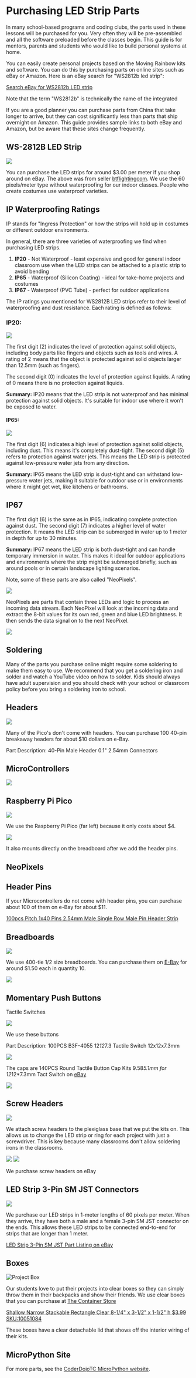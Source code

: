 # Purchasing LED Strip Parts

In many school-based programs and coding clubs, the parts used in these lessons will be purchased for you.  Very often they will be pre-assembled and all the software preloaded before the classes begin.  This guide is for mentors, parents and students who would like to build personal systems at home.

You can easily create personal projects based on the Moving Rainbow kits and software.  You can do this by purchasing parts on online sites such as eBay or Amazon.  Here is an eBay search for "WS2812b led strip":

[Search eBay for WS2812b LED strip](https://www.ebay.com/sch/i.html?_nkw=WS2812b+led+strip)

Note that the term "WS2812b" is technically the name of the integrated 

If you are a good planner you can purchase parts from China that take longer to arrive, but they can cost significantly less than parts that ship overnight on Amazon.  This guide provides sample links to both eBay and Amazon, but be aware that these sites change frequently.

## WS-2812B LED Strip

![](../img/3-dollars-per-meter.png)

You can purchase the LED strips for around $3.00 per meter if you shop around on eBay.  The above was from seller [btflightingcom](https://www.ebay.com/usr/btflightingcom?_trksid=p2047675.m3561.l2559).  We use the 60 pixels/meter type without waterproofing for our indoor classes.  People who create costumes use waterproof varieties.

## IP Waterproofing Ratings

IP stands for "Ingress Protection" or how the strips will hold up in costumes or different outdoor environments.

In general, there are three varieties of waterproofing we find when purchasing LED strips.

1. **IP20** - Not Waterproof - least expensive and good for general indoor classroom use when the LED strips can be attached to a plastic strip to avoid bending
2. **IP65** - Waterproof (Silicon Coating) - ideal for take-home projects and costumes
3. **IP67** - Waterproof (PVC Tube) - perfect for outdoor applications

The IP ratings you mentioned for WS2812B LED strips refer to their level of waterproofing and dust resistance. Each rating is defined as follows:

### IP20:

![](../img/waterproof-ip20.png)

The first digit (2) indicates the level of protection against solid objects, including body parts like fingers and objects such as tools and wires. A rating of 2 means that the object is protected against solid objects larger than 12.5mm (such as fingers).

The second digit (0) indicates the level of protection against liquids. A rating of 0 means there is no protection against liquids.

**Summary:** IP20 means that the LED strip is not waterproof and has minimal protection against solid objects. It's suitable for indoor use where it won't be exposed to water.

#### IP65:

![](../img/waterproof-silicon.png)

The first digit (6) indicates a high level of protection against solid objects, including dust. This means it's completely dust-tight.
The second digit (5) refers to protection against water jets. This means the LED strip is protected against low-pressure water jets from any direction.

**Summary:** IP65 means the LED strip is dust-tight and can withstand low-pressure water jets, making it suitable for outdoor use or in environments where it might get wet, like kitchens or bathrooms.


## IP67



The first digit (6) is the same as in IP65, indicating complete protection against dust.
The second digit (7) indicates a higher level of water protection. It means the LED strip can be submerged in water up to 1 meter in depth for up to 30 minutes.

**Summary:** IP67 means the LED strip is both dust-tight and can handle temporary immersion in water. This makes it ideal for outdoor applications and environments where the strip might be submerged briefly, such as around pools or in certain landscape lighting scenarios.

Note, some of these parts are also called "NeoPixels".

![](../img/neopixel-types.jpg)

NeoPixels are parts that contain three LEDs and logic to process an incoming data stream.  Each NeoPixel will look at the incoming data and extract the 8-bit values for its own red, green and blue LED brightness.  It then sends the data signal on to the next NeoPixel.

![](../img/WS2811B-black.png)


## Soldering

Many of the parts you purchase online might require some soldering to make them easy to use.  We recommend that you get a soldering iron and solder and watch a YouTube video on how to solder.  Kids should always have adult supervision and you should check with your school or classroom policy before you bring a soldering iron to school.

## Headers

![](../img/headers.png)

Many of the Pico's don't come with headers.  You can purchase 100 40-pin breakaway headers for about $10 dollars on e-Bay.

Part Description: 40-Pin Male Header 0.1" 2.54mm Connectors

## MicroControllers

![](../img/microcontrollers.jpeg)

## Raspberry Pi Pico

![](../img/raspberry-pi-pico.png)

We use the Raspberry Pi Pico (far left) because it only costs about $4.

![](../img/pico-on-breadboard.png)

It also mounts directly on the breadboard after we add the header pins.

## NeoPixels


## Header Pins

If your Microcontrollers do not come with header pins, you can purchase about 100 of them on e-Bay for about $11.

[100pcs Pitch 1x40 Pins 2.54mm Male Single Row Male Pin Header Strip](https://www.ebay.com/itm/171936190989?hash=item280832120d%3Ag%3AQdMAAOSwEetV-YW%7E&LH_BIN=1)

## Breadboards

![](../img/breadboard.jpg)

We use 400-tie 1/2 size breadboards.  You can purchase them on [E-Bay](https://www.ebay.com/sch/185138/i.html?_nkw=solderless+Breadboard) for around $1.50 each in quantity 10.

![](../img/solderless-breadboards.png)

## Momentary Push Buttons

Tactile Switches

![](../img/momentary-switch-button.png)

We use these buttons 

Part Description: 100PCS B3F-4055 12*12*7.3 Tactile Switch 12x12x7.3mm

![](../img/momentary-push-buttons-ebay.png)

The caps are 140PCS Round Tactile Button Cap Kits 9.58*5.1mm for 12*12*7.3mm Tact Switch on [eBay](https://www.ebay.com/itm/401225666722)

![](../img/button-caps.png)

## Screw Headers

![](../img/screw-header-near-breadboard.png)

We attach screw headers to the plexiglass base that we put the kits on.  This allows
us to change the LED strip or ring for each project with just a screwdriver.  This
is key because many classrooms don't allow soldering irons in the classrooms.

![](../img/screw-header-green.png)
![](../img/screw-header-blue.png)

We purchase screw headers on eBay

## LED Strip 3-Pin SM JST Connectors

![](../img/led-strip-jst-connectors.png)

We purchase our LED strips in 1-meter lengths of 60 pixels per meter.  When
they arrive, they have both a male and a female 3-pin SM JST connector on the ends.
This allows these LED strips to be connected end-to-end for strips that are longer
than 1 meter.

[LED Strip 3-Pin SM JST Part Listing on eBay](https://www.ebay.com/itm/324513055781)

## Boxes

![Project Box](../img/project-box.png)

Our students love to put their projects into clear boxes so they can simply throw them in their backpacks and show their friends.  We use clear boxes that you can purchase at [The Container Store](https://www.containerstore.com/)


[Shallow Narrow Stackable Rectangle Clear 8-1/4" x 3-1/2" x 1-1/2" h $3.99 SKU:10051084](https://www.containerstore.com/s/gift-packaging/gift-boxes/12d?productId=10032168)

These boxes have a clear detachable lid that shows off the interior wiring of their kits.

## MicroPython Site

For more parts, see the [CoderDojoTC MicroPython website](https://www.coderdojotc.org/micropython/).



